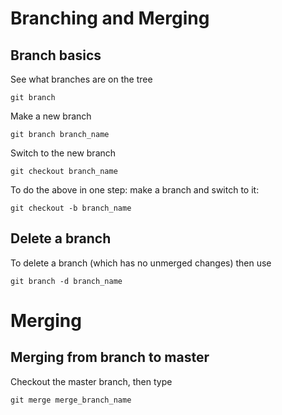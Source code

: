 # Branching and Merging

##  Branch basics

See what branches are on the tree

    git branch

Make a new branch 

    git branch branch_name

Switch to the new branch

    git checkout branch_name

To do the above in one step: make a branch and switch to it:

    git checkout -b branch_name

## Delete a branch

To delete a branch (which has no unmerged changes) then use 

    git branch -d branch_name

# Merging

## Merging from branch to master

Checkout the master branch, then type

    git merge merge_branch_name

